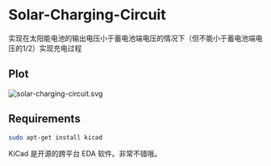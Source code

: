# Solar-Charging-Circuit

实现在太阳能电池的输出电压小于蓄电池端电压的情况下（但不能小于蓄电池端电压的1/2）实现充电过程

## Plot

![solar-charging-circuit.svg](https://raw.githubusercontent.com/zenozeng/Solar-Charging-Circuit/master/solar-charging-circuit.svg)

## Requirements

```bash
sudo apt-get install kicad
```

KiCad 是开源的跨平台 EDA 软件。非常不错哦。
